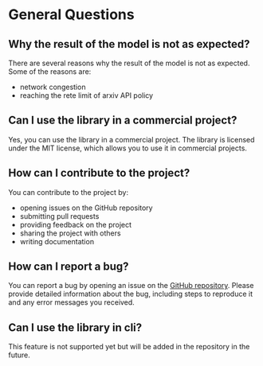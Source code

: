 # General Questions

## Why the result of the model is not as expected?

There are several reasons why the result of the model is not as expected. Some of the reasons are:

- network congestion
- reaching the rete limit of arxiv API policy

## Can I use the library in a commercial project?

Yes, you can use the library in a commercial project. The library is licensed under the MIT license, which allows you to
use it in commercial projects.

## How can I contribute to the project?

You can contribute to the project by:

- opening issues on the GitHub repository
- submitting pull requests
- providing feedback on the project
- sharing the project with others
- writing documentation

## How can I report a bug?

You can report a bug by opening an issue on the [GitHub repository](https://github.com/BalconyJH/aioarxiv/issues/new). Please provide detailed information about the bug,
including steps to reproduce it and any error messages you received.

## Can I use the library in cli?

This feature is not supported yet but will be added in the repository in the future.